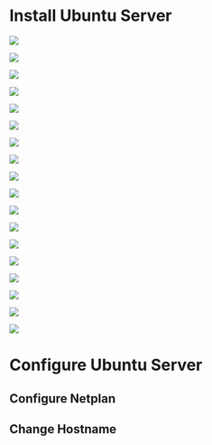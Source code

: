 # Install Ubuntu Server

![](https://github.com/JonmarCorpuz/Documentations/blob/main/Ubuntu%20Server/Assets/Ubuntu%20server%20install%20pt1.png)

![](https://github.com/JonmarCorpuz/Documentations/blob/main/Ubuntu%20Server/Assets/Ubuntu%20server%20install%20pt2.png)

![](https://github.com/JonmarCorpuz/Documentations/blob/main/Ubuntu%20Server/Assets/Ubuntu%20server%20install%20pt3.png)

![](https://github.com/JonmarCorpuz/Documentations/blob/main/Ubuntu%20Server/Assets/Ubuntu%20server%20install%20pt4.png)

![](https://github.com/JonmarCorpuz/Documentations/blob/main/Ubuntu%20Server/Assets/Ubuntu%20server%20install%20pt5.png)

![](https://github.com/JonmarCorpuz/Documentations/blob/main/Ubuntu%20Server/Assets/Ubuntu%20server%20install%20pt6.png)

![](https://github.com/JonmarCorpuz/Documentations/blob/main/Ubuntu%20Server/Assets/Ubuntu%20server%20install%20pt7.png)

![](https://github.com/JonmarCorpuz/Documentations/blob/main/Ubuntu%20Server/Assets/Ubuntu%20server%20install%20pt8.png)

![](https://github.com/JonmarCorpuz/Documentations/blob/main/Ubuntu%20Server/Assets/Ubuntu%20server%20install%20pt9.png)

![](https://github.com/JonmarCorpuz/Documentations/blob/main/Ubuntu%20Server/Assets/Ubuntu%20server%20install%20pt10.png)

![](https://github.com/JonmarCorpuz/Documentations/blob/main/Ubuntu%20Server/Assets/Ubuntu%20server%20install%20pt11.png)

![](https://github.com/JonmarCorpuz/Documentations/blob/main/Ubuntu%20Server/Assets/Ubuntu%20server%20install%20pt12.png)

![](https://github.com/JonmarCorpuz/Documentations/blob/main/Ubuntu%20Server/Assets/Ubuntu%20server%20install%20pt13.png)

![](https://github.com/JonmarCorpuz/Documentations/blob/main/Ubuntu%20Server/Assets/Ubuntu%20server%20install%20pt14.png)

![](https://github.com/JonmarCorpuz/Documentations/blob/main/Ubuntu%20Server/Assets/Ubuntu%20server%20install%20pt15.png)

![](https://github.com/JonmarCorpuz/Documentations/blob/main/Ubuntu%20Server/Assets/Ubuntu%20server%20install%20pt16.png)

![](https://github.com/JonmarCorpuz/Documentations/blob/main/Ubuntu%20Server/Assets/Ubuntu%20server%20install%20pt17.png)

![](https://github.com/JonmarCorpuz/SecondBrain/blob/main/Assets/Whitespace.png)

# Configure Ubuntu Server

## Configure Netplan

## Change Hostname
